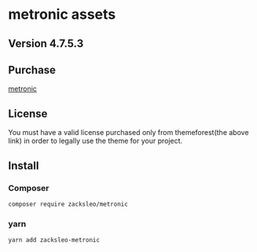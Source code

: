 # metronic assets

## Version 4.7.5.3

## Purchase

[metronic](http://themeforest.net/item/metronic-responsive-admin-dashboard-template/4021469?ref=keenthemes)

## License

You must have a valid license purchased only from themeforest(the above link) in order to legally use the theme for your project.

## Install

### Composer

`composer require zacksleo/metronic`

### yarn

`yarn add zacksleo-metronic`